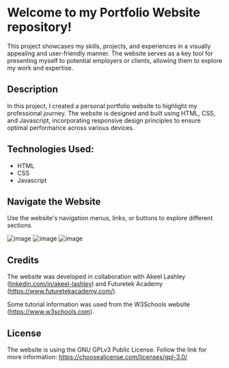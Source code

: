 # Welcome to my Portfolio Website repository!
 This project showcases my skills, projects, and experiences in a visually appealing and user-friendly manner. The website serves as a key tool for presenting myself to potential employers or clients, allowing them to explore my work and expertise.

## Description
In this project, I created a personal portfolio website to highlight my professional journey. The website is designed and built using HTML, CSS, and Javascript, incorporating responsive design principles to ensure optimal performance across various devices.

## Technologies Used:
* HTML
* CSS
* Javascript

## Navigate the Website
Use the website's navigation menus, links, or buttons to explore different sections.

![image](https://github.com/IvannaY-1/My-portfolio/assets/140416055/75998969-1135-46ca-9329-5b4485d08047)
![image](https://github.com/IvannaY-1/My-portfolio/assets/140416055/152d63ee-3e1b-4baf-b87f-d7dffed89a12)
![image](https://github.com/IvannaY-1/My-portfolio/assets/140416055/e05c7257-cd89-4494-aabd-3b57f9fb88c6)

## Credits
The website was developed in collaboration with Akeel Lashley ([linkedin.com/in/akeel-lashley](https://www.linkedin.com/in/akeel-lashley/overlay/contact-info/#:~:text=linkedin.com/in/akeel%2Dlashley)) and Futuretek Academy (https://www.futuretekacademy.com/). 

Some tutorial information was used from the W3Schools website (https://www.w3schools.com). 

## License
The website is using the GNU GPLv3 Public License.
Follow the link for more information: https://choosealicense.com/licenses/gpl-3.0/
